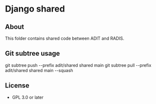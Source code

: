# Django shared

## About

This folder contains shared code between ADIT and RADIS.

## Git subtree usage

git subtree push --prefix adit/shared shared main
git subtree pull --prefix adit/shared shared main --squash

## License

- GPL 3.0 or later
